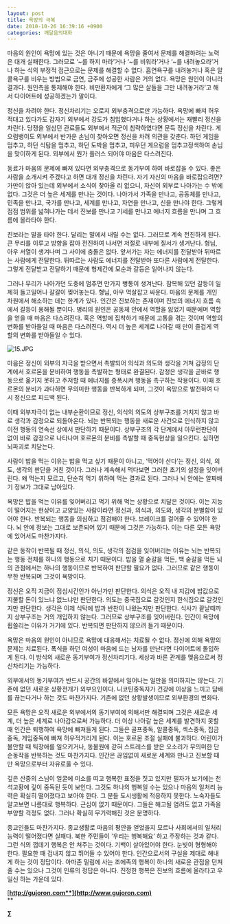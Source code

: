 ```yaml
---
layout: post
title: 욕망의 극복
date: 2010-10-26 16:39:16 +0900
categories: 깨달음의대화
---
```

<P class=HStyle0>마음의 원인이 욕망에 있는 것은 아니기 때문에 욕망을 줄여서 문제를 해결하려는 노력은 대개 실패한다. 그러므로 ‘~를 하지 마라’거나 ‘~를 비워라’거나 ‘~를 내려놓으라’거나 하는 식의 부정적 접근으로는 문제를 해결할 수 없다. 흡연욕구를 내려놓거나 혹은 알콜욕구를 비우는 방법으로 금연, 금주에 성공한 사람은 거의 없다. 욕망은 원인이 아니라 결과다. 원인측을 통제해야 한다. 비만환자에게 ‘그 많은 살들을 그만 내려놓거라’고 해서 다이어트에 성공하겠는가 말이다.</P> <P class=HStyle0>

  
</P> <P class=HStyle0>정신을 차려야 한다. 정신차리기는 오로지 외부충격으로만 가능하다. 욕망에 빠져 허우적대고 있다가도 갑자기 외부에서 강도가 침입했다거나 하는 상황에서는 재빨리 정신을 차린다. 당쟁을 일삼던 관료들도 외부에서 적군이 침략하였다면 문득 정신을 차린다. 게으럼뱅이도 외부에서 반가운 손님이 찾아오면 정신을 차려 의관을 갖춘다. 하던 게임을 멈추고, 하던 식탐을 멈추고, 하던 도박을 멈추고, 피우던 게으럼을 멈추고정색하여 손님을 맞이하게 된다. 외부에서 뭔가 플러스 되어야 마음은 다스려진다.</P> <P class=HStyle0>  
</P> <P class=HStyle0>동료가 마음의 문제에 빠져 있다면 외부충격으로 동기부여 하여 바로잡을 수 있다. 좋은 사람을 소개시켜 주겠다고 하면 대개 정신을 차린다. 자기 자신의 마음을 바로잡으려면? 가만이 앉아 있는데 외부에서 소식이 찾아올 리 없으니, 자신이 외부로 나아가는 수 밖에 없다. 그것은 더 높은 세계를 만나는 것이다. 나아가서 가족을 만나고, 공동체를 만나고, 민족을 만나고, 국가를 만나고, 세계를 만나고, 자연을 만나고, 신을 만나야 한다. 그렇게 점점 범위를 넓혀나가는 데서 진보를 만나고 기세를 만나고 에너지 흐름을 만나며 그 흐름에 올라타야 한다.</P> <P class=HStyle0>  
</P> <P class=HStyle0>진보라는 말을 타야 한다. 달리는 말에서 내릴 수는 없다. 그러므로 계속 전진하게 된다. 큰 무리를 이루고 방향을 잡아 전진하여 나서면 저절로 내부에 질서가 생겨난다. 형님, 아우 서열이 생겨나며 그 사이에 충돌은 없다. 앞서가는 자는 에너지를 전달받아 뒤따르는 사람에게 전달한다. 뒤따르는 사람도 에너지를 전달받아 또다른 사람에게 전달한다. 그렇게 전달받고 전달하기 때문에 형제간에 모순과 갈등은 일어나지 않는다.</P> <P class=HStyle0>  
</P> <P class=HStyle0>그러나 무리가 나아가던 도중에 멈추면 만가지 병통이 생겨난다. 잠복해 있던 갈등이 일제히 들고일어나 갈갈이 찢어놓는다. 형님, 아우 멱살잡고 싸운다. 마음의 문제를 개인 차원에서 해소하는 데는 한계가 있다. 인간은 진보하는 존재이며 진보의 에너지 흐름 속에서 갈등이 용해될 뿐이다. 병리의 원인은 공동체 안에서 역할을 잃었기 때문에며 역할을 얻을 때 마음은 다스려진다. 혹은 역할에 집착하기 때문에 고통을 겪는 것이며 역할의 변화를 받아들일 때 마음은 다스려진다. 역시 더 높은 세계로 나아갈 때 만이 즐겁게 역할의 변화를 받아들일 수 있다.</P> <P class=HStyle0>  
  
<IMG alt=15.JPG src="assets/attach/images/198/896/123/15.JPG">   
</P> <P class=HStyle0>   
마음은 정신이 외부의 자극을 받으면서 촉발되어 의식과 의도와 생각을 거쳐 감정의 단계에서 호르몬을 분비하여 행동을 촉발하는 형태로 완결된다. 감정은 생각을 곧바로 행동으로 옮기지 못하고 주저할 때 에너지를 증폭시켜 행동을 촉구하는 작용이다. 이때 호르몬의 분비가 과다하면 무의미한 행동을 반복하게 되며, 그것이 욕망으로 발전하여 다시 정신으로 피드백 된다.  
   
이때 외부자극이 없는 내부순환이므로 정신, 의식의 의도의 상부구조를 거치지 않고 바로 생각과 감정으로 되돌아온다. 뇌는 반복되는 행동을 새로운 사건으로 인식하지 않고 이전 행동의 연속선 상에서 판단하기 때문이다. 상부구조의 각 단계에서 아무런판단이 없이 바로 감정으로 나타나며 호르몬의 분비를 촉발할 때 중독현상을 일으킨다. 심하면 뇌파괴로 치닫는다. </P> <P class=HStyle0></P> <P class=HStyle0>사람이 밥을 먹는 이유는 밥을 먹고 싶기 때문이 아니고, ‘먹어야 산다’는 정신, 의식, 의도, 생각의 판단을 거친 것이다. 그러나 계속해서 먹다보면 그러한 초기의 설정을 잊어버린다. 왜 먹는지 모르고, 단순히 먹기 위하여 먹는 결과로 된다. 그러나 뇌 안에는 알짜배기 정보가 그대로 남아있다. </P> <P class=HStyle0>  
</P> <P class=HStyle0>욕망은 밥을 먹는 이유를 잊어버리고 먹기 위해 먹는 상황으로 치달은 것이다. 이는 지능이 떨어지는 현상이고 교양있는 사람이라면 정신과, 의식과, 의도와, 생각의 분별함이 있어야 한다. 반복되는 행동을 의심하고 점검해야 한다. 브레이크를 걸어줄 수 있어야 한다. 뇌 안에 정보는 그대로 보존되어 있기 때문에 그것은 가능하다. 이는 다른 모든 욕망에 있어서도 마찬가지다.</P> <P class=HStyle0>  
</P> <P class=HStyle0>같은 동작이 반복될 때 정신, 의식, 의도, 생각의 점검을 잊어버리는 이유는 뇌는 반복되는 행동 전체를 하나의 행동으로 치기 때문이다. 밥을 열 숟갈을 먹든, 백 숟갈을 먹든 뇌의 관점에서는 하나의 행동이므로 반복하여 판단할 필요가 없다. 그러므로 같은 행동이 무한 반복되며 그것이 욕망이다.</P> <P class=HStyle0>   
정신은 오직 지금이 점심시간인가 아닌가만 판단한다. 의식은 오직 내 지갑에 밥값으로 지불할 돈이 있느냐 없느냐만 판단한다. 의도는 중국집으로 갈것인지 한식집으로 갈것인지만 판단한다. 생각은 이제 식탁에 밥과 반찬이 나왔는지만 판단한다. 식사가 끝날때까지 상부구조는 거의 개입하지 않는다. 그러므로 상부구조를 잊어버린다. 인간이 욕망에 휩쓸리는 이유가 거기에 있다. 반복되면 판단하지 않으려 들기 때문이다.  
  
</P> <P class=HStyle0>욕망은 마음의 원인이 아니므로 욕망에 대응해서는 치료될 수 없다. 정신에 의해 욕망의 문제는 치료된다. 폭식을 하던 여성이 마음에 드는 남자를 만난다면 다이어트에 돌입하게 된다. 이 방식의 새로운 동기부여가 정신차리기다. 세상과 바른 관계를 맺음으로써 정신차리기는 가능하다. </P> <P class=HStyle0>  
</P> <P class=HStyle0>외부에서의 동기부여가 반드시 공간의 바깥에서 일어나는 일만을 의미하지는 않는다. 기존에 없던 새로운 상황전개가 외부요인이다. 니코틴중독자가 건강에 이상을 느끼고 담배를 끊는다거나 하는 것도 마찬가지다. 기존에 없던 상황발생이므로 외부환경의 변화다. </P> <P class=HStyle0>  
</P> <P class=HStyle0>모든 욕망은 오직 새로운 외부에서의 동기부여에 의해서만 해결되며 그것은 새로운 세계, 더 높은 세계로 나아감으로써 가능하다. 더 이상 나아갈 높은 세계를 발견하지 못할 때 인간은 퇴행하여 욕망에 빠져들게 된다. 그들은 골프중독, 알콜중독, 섹스중독, 집금중독, 게임중독에 빠져 허우적거리게 된다. 이는 호르몬 조절 실패에 불과하다. 어린이가 불안할 때 틱장애를 일으키거나, 동물원에 갇혀 스트레스를 받은 오소리가 무의미한 단순동작을 반복하는 것도 마찬가지다. 인간은 끊임없이 새로운 세계와 만나고 진보할 때만 욕망으로부터 자유로울 수 있다.</P> <P class=HStyle0>  
</P> <P class=HStyle0>깊은 산중의 스님이 얼굴에 미소를 띠고 행복한 표정을 짓고 있지만 필자가 보기에는 천석고황에 깊이 중독된 듯이 보인다. 그것도 하나의 행복일 수는 있으나 마음의 일처리 능력은 확실히 떨어졌다고 보아야 한다. 그 분들 도시생활에 적응하지 못한다. 노숙자들도 알고보면 나름대로 행복하다. 근심이 없기 때문이다. 그들은 해고될 염려도 없고 가족을 부양할 걱정도 없다. 그러나 확실히 무기력해진 것은 분명하다.   
   
종교인들도 마찬가지다. 종교생활로 마음의 평안을 얻었을지 모르나 사회에서의 일처리능력이 떨어졌다면 실패다. 북한 주민들이 ‘우리는 행복해요’ 하고 주장하는 것과 같다. 그런 식의 껍데기 행복은 안 쳐주는 것이다. 기백이 살아있어야 한다. 눈빛이 형형해야 한다. 필요한 때 겁내지 않고 뛰어들 수 있어야 한다. 인간으로서의 구실을 제대로 해내게 하는 것이 정답이다. 아마존 밀림에 사는 조에족의 행복이 하나의 새로운 관점을 던져줄 수는 있으나 그것이 인류의 정답은 아니다. 진정한 행복은 진보의 흐름에 올라타고 우일신 하는 가운데 있다. </P> <P class=HStyle0>  
</P> 





[**http://gujoron.com**](http://www.gujoron.com)**  
** 

**∑**
